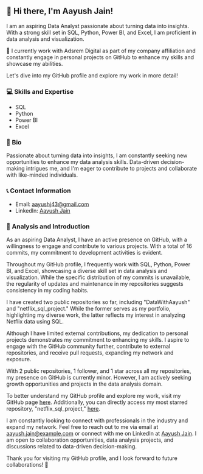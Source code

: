 ## 👋 Hi there, I'm Aayush Jain! 

I am an aspiring Data Analyst passionate about turning data into insights. With a strong skill set in SQL, Python, Power BI, and Excel, I am proficient in data analysis and visualization.

💼 I currently work with Adsrem Digital as part of my company affiliation and constantly engage in personal projects on GitHub to enhance my skills and showcase my abilities. 

Let's dive into my GitHub profile and explore my work in more detail!

### 💻 Skills and Expertise
- SQL
- Python
- Power BI
- Excel

### 📜 Bio
Passionate about turning data into insights, I am constantly seeking new opportunities to enhance my data analysis skills. Data-driven decision-making intrigues me, and I'm eager to contribute to projects and collaborate with like-minded individuals.

### 📞 Contact Information
- Email: aayushj43@gmail.com
- LinkedIn: [Aayush Jain](www.linkedin.com/in/datawithaayush)

### 🌟 Analysis and Introduction

As an aspiring Data Analyst, I have an active presence on GitHub, with a willingness to engage and contribute to various projects. With a total of 16 commits, my commitment to development activities is evident.

Throughout my GitHub profile, I frequently work with SQL, Python, Power BI, and Excel, showcasing a diverse skill set in data analysis and visualization. While the specific distribution of my commits is unavailable, the regularity of updates and maintenance in my repositories suggests consistency in my coding habits.

I have created two public repositories so far, including "DataWithAayush" and "netflix_sql_project." While the former serves as my portfolio, highlighting my diverse work, the latter reflects my interest in analyzing Netflix data using SQL.

Although I have limited external contributions, my dedication to personal projects demonstrates my commitment to enhancing my skills. I aspire to engage with the GitHub community further, contribute to external repositories, and receive pull requests, expanding my network and exposure.

With 2 public repositories, 1 follower, and 1 star across all my repositories, my presence on GitHub is currently minor. However, I am actively seeking growth opportunities and projects in the data analysis domain.

To better understand my GitHub profile and explore my work, visit my GitHub page [here](https://github.com/DataWithAayush). Additionally, you can directly access my most starred repository, "netflix_sql_project," [here](https://github.com/DataWithAayush/netflix_sql_project).

I am constantly looking to connect with professionals in the industry and expand my network. Feel free to reach out to me via email at aayush.jain@example.com or connect with me on LinkedIn at [Aayush Jain](https://www.linkedin.com/in/aayush-jain). I am open to collaboration opportunities, data analysis projects, and discussions related to data-driven decision-making.

Thank you for visiting my GitHub profile, and I look forward to future collaborations! 🚀
